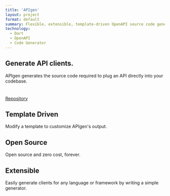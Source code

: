 ```yaml
---
title: 'APIgen'
layout: project
format: default
summary: Flexible, extensible, template-driven OpenAPI source code generator.
technology:
  - Dart
  - OpenAPI
  - Code Generator
---
```


<section class="banner-section"> 
<div class="content-block">
        <div class="content-block-title">
            <h1>
                Generate API clients.
            </h1>
        </div>
        <p style="padding-bottom: 24px;">
        APIgen generates the source code required to plug an API directly into your codebase.
        </p>
        <div class="content-block-action">
            <a href="https://github.com/huffSamuel/apigen/tree/main">Repository</a>
        </div>
    </div>
    <div class="image-block">
    </div>
</section>

<section class="banner-section">
    <div class="cards-section">
    <div class="section-card">
        <h2>Template Driven</h2>
        <p>
            Modify a template to customize APIgen's output.
        </p>
    </div>
    <div class="section-card">
        <h2>Open Source</h2>
        <p>
            Open source and zero cost, forever.
        </p>
    </div>
    <div class="section-card">
        <h2>Extensible</h2>
        <p>
            Easily generate clients for any language or framework by writing a simple generator.
        </p>
    </div>
</div>
</section>
